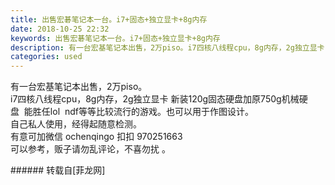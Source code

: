 ```yaml
---
title: 出售宏碁笔记本一台。i7+固态+独立显卡+8g内存
date: 2018-10-25 22:32
keywords: 出售宏碁笔记本一台。i7+固态+独立显卡+8g内存
description: 有一台宏基笔记本出售，2万piso。i7四核八线程cpu，8g内存，2g独立显卡 新装120g固态硬盘加原750g机械硬盘  能胜任lol  ndf等等比较流行的游戏。也可以用于作图设计。 自己私人使用，经得起随意检测。有意可加微信 ochenqingo 扣扣 970251663可以参考，贩子请勿乱评论，不喜勿扰 。
categories: used
---
```

<td class="t_f" id="postmessage_2166645">

有一台宏基笔记本出售，2万piso。<br/>
i7四核八线程cpu，8g内存，2g独立显卡 新装120g固态硬盘加原750g机械硬盘  能胜任lol  ndf等等比较流行的游戏。也可以用于作图设计。 <br/>
自己私人使用，经得起随意检测。<br/>
有意可加微信 ochenqingo 扣扣 970251663<br/>
可以参考，贩子请勿乱评论，不喜勿扰 。<br/>
</td>
###### 转载自[菲龙网]